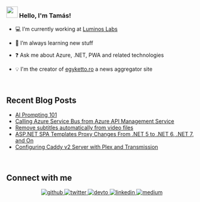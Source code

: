 ### <img src="https://media.giphy.com/media/hvRJCLFzcasrR4ia7z/giphy.gif" width="30px"> Hello, I'm Tamás!
 

- 💻 I’m currently working at [Luminos Labs](https://www.luminoslabs.com/)  
  

- 🌱 I’m always learning new stuff
  

- ❓ Ask me about Azure, .NET, PWA and related technologies  
  

- 💡 I'm the creator of [egyketto.ro](https://egyketto.ro) a news aggregator site  
  

<br/>  


## Recent Blog Posts  
<!-- BLOG-POST-LIST:START -->
- [AI Prompting 101](https://furotmark.github.io/2024/05/20/AI-Prompting-101.html)
- [Calling Azure Service Bus from Azure API Management Service](https://furotmark.github.io/2023/10/24/Call-Service-Bus-From-API-Gateway.html)
- [Remove subtitles automatically from video files](https://furotmark.github.io/2023/10/04/Remove-Subtitles-Automatically.html)
- [ASP.NET SPA Templates Proxy Changes From .NET 5 to .NET 6, .NET 7, and On](https://furotmark.github.io/2023/05/04/ASPNET-SPA-Templates-Proxy-Changes.html)
- [Configuring Caddy v2 Server with Plex and Transmission](https://furotmark.github.io/2023/01/04/Configuring-Caddy2-With-Plex-And-Transmission.html)
<!-- BLOG-POST-LIST:END -->  

<br/>  


## Connect with me  
<div align="center">
<a href="https://github.com/furoTmark" target="_blank">
<img src=https://img.shields.io/badge/github-%2324292e.svg?&style=for-the-badge&logo=github&logoColor=white alt=github style="margin-bottom: 5px;" />
</a>
<a href="https://twitter.com/furoTmark" target="_blank">
<img src=https://img.shields.io/badge/twitter-%2300acee.svg?&style=for-the-badge&logo=twitter&logoColor=white alt=twitter style="margin-bottom: 5px;" />
</a>
<a href="https://dev.to/furoTmark" target="_blank">
<img src=https://img.shields.io/badge/dev.to-%2308090A.svg?&style=for-the-badge&logo=dev.to&logoColor=white alt=devto style="margin-bottom: 5px;" />
</a>
<a href="https://linkedin.com/in/tam%C3%A1s-m%C3%A1rk-fur%C3%B3-31a49a49/" target="_blank">
<img src=https://img.shields.io/badge/linkedin-%231E77B5.svg?&style=for-the-badge&logo=linkedin&logoColor=white alt=linkedin style="margin-bottom: 5px;" />
</a>
<a href="https://medium.com/@furoTmark" target="_blank">
<img src=https://img.shields.io/badge/medium-%2324292e.svg?&style=for-the-badge&logo=medium&logoColor=white alt=medium style="margin-bottom: 5px;" />
</a>  
</div>  
